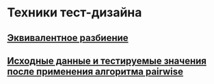 # Техники тест-дизайна
## [Эквивалентное разбиение](https://docs.google.com/spreadsheets/d/1q2PDLoQOGsEgr0RUEgvWLSsimCWl_GwrvG7zmTz7FYQ/edit?usp=sharing)
## [Исходные данные и тестируемые значения после применения алгоритма pairwise](https://docs.google.com/spreadsheets/d/1QRwpLct8pHbbUINKHtFmTPYx8ChCmZR-E-NNtE9LuxQ/edit?usp=sharing)

